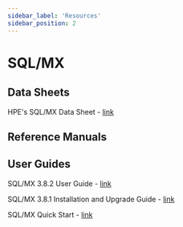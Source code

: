 ```yaml
---
sidebar_label: 'Resources'
sidebar_position: 2
---
```


# SQL/MX

## Data Sheets
HPE's SQL/MX Data Sheet - [link](https://www.hpe.com/psnow/doc/a50002329enw.pdf?jumpid=in_pdfviewer-psnow)

## Reference Manuals





## User Guides
SQL/MX 3.8.2 User Guide - [link](https://support.hpe.com/hpesc/public/docDisplay?docId=sd00003084en_us&docLocale=en_US&page=GUID-74A7057C-78CE-4AD3-9FAC-42F66A9A63A3.html)

SQL/MX 3.8.1 Installation and Upgrade Guide - [link](https://support.hpe.com/hpesc/public/docDisplay?docId=sd00001197en_us&docLocale=en_US&page=v31112978.html)

SQL/MX Quick Start - [link](http://nonstoptools.com/manuals/SqlMx-QuickStart.pdf)
<!-- 
```jsx title="src/components/HelloDocusaurus.js"
function HelloDocusaurus() {
    return (
        <h1>Hello, Docusaurus!</h1>
    )
}
``` -->


